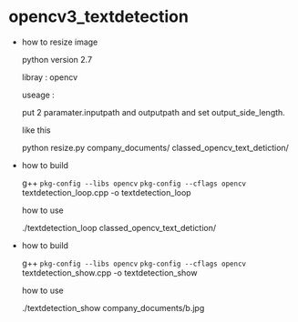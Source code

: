 # opencv3_textdetection

* how to resize image

  python version 2.7

  libray : opencv

  useage :

  put 2 paramater.inputpath and outputpath and set output_side_length.

  like this        

  python resize.py company_documents/ classed_opencv_text_detiction/

* how to build 

  g++ `pkg-config --libs opencv` `pkg-config --cflags opencv` textdetection_loop.cpp -o textdetection_loop

  how to use

  ./textdetection_loop classed_opencv_text_detiction/

* how to build 

  g++ `pkg-config --libs opencv` `pkg-config --cflags opencv` textdetection_show.cpp -o textdetection_show

  how to use
  
  ./textdetection_show company_documents/b.jpg

